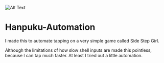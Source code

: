 ![Alt Text](https://giphy.com/gifs/GHbdPuRQ7oxx3IJwiF)
# Hanpuku-Automation
I made this to automate tapping on a very simple game called Side Step Girl.

Although the limitations of how slow shell inputs are made this pointless, because I can tap much faster. At least I tried out a little automation.
